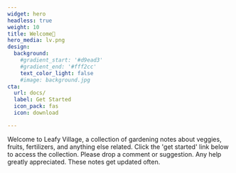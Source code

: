 ```yaml
---
widget: hero
headless: true
weight: 10
title: Welcome🍃 
hero_media: lv.png
design:
  background:
    #gradient_start: '#d9ead3'
    #gradient_end: '#fff2cc'
    text_color_light: false
    #image: background.jpg
cta:
  url: docs/
  label: Get Started
  icon_pack: fas
  icon: download

---
```


Welcome to Leafy Village, a collection of gardening notes about veggies, fruits, fertilizers, and anything else related. Click the 'get started' link below to access the collection. Please drop a comment or suggestion. Any help greatly appreciated. These notes get updated often. 




